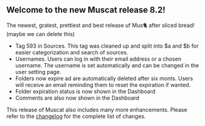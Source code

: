 ## Welcome to the new Muscat release 8.2!

The newest, gratest, prettiest and best release uf Mus🐈 after sliced bread! (maybe we can delete this)

* Tag 593 in Sources. This tag was cleaned up and split into $a and $b for easier categorization and search of sources.
* Usernames. Users can log in with their email address or a chosen username. The username is set automatically and can be changed in the user setting page.
* Folders now expire ad are automatically deleted after six monts. Users will receive an email reminding them to reset the expiration if wanted.
* Folder expiration status is now shown in the Dashboard
* Comments are also now shown in the Dashboard

This release of Muscat also includes many more enhancements. Please refer to the [changelog](https://github.com/rism-digital/muscat/blob/master/CHANGELOG) for the complete list of changes.
